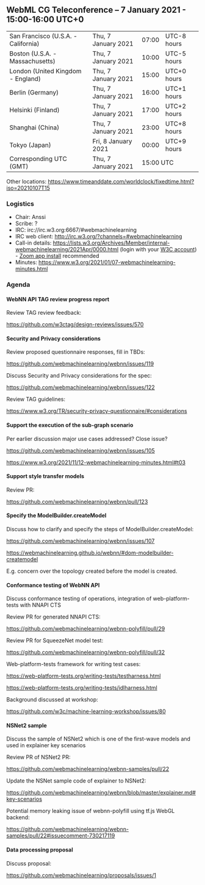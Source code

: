 ## WebML CG Teleconference – 7 January 2021 - 15:00-16:00 UTC+0

<table>
<tr><td> San Francisco (U.S.A. - California) <td> Thu, 7 January 2021 <td> 07:00 <td> UTC-8 hours
<tr><td> Boston (U.S.A. - Massachusetts) <td> Thu, 7 January 2021 <td> 10:00 <td> UTC-5 hours
<tr><td> London (United Kingdom - England) <td> Thu, 7 January 2021 <td> 15:00 <td> UTC+0 hours
<tr><td> Berlin (Germany) <td> Thu, 7 January 2021 <td> 16:00 <td> UTC+1 hours
<tr><td> Helsinki (Finland) <td> Thu, 7 January 2021 <td> 17:00 <td> UTC+2 hours
<tr><td> Shanghai (China) <td> Thu, 7 January 2021 <td> 23:00 <td> UTC+8 hours
<tr><td> Tokyo (Japan) <td> Fri, 8 January 2021 <td> 00:00 <td> UTC+9 hours
<tr><td> Corresponding UTC (GMT) <td> Thu, 7 January 2021 <td colspan=2> 15:00 UTC
</table>

Other locations: https://www.timeanddate.com/worldclock/fixedtime.html?iso=20210107T15

### Logistics

* Chair: Anssi
* Scribe: ?
* IRC: irc://irc.w3.org:6667/#webmachinelearning
* IRC web client: http://irc.w3.org/?channels=#webmachinelearning
* Call-in details: https://lists.w3.org/Archives/Member/internal-webmachinelearning/2021Apr/0000.html (login with your [W3C account](https://www.w3.org/Help/Account/)) - [Zoom app install](https://zoom.us/download) recommended
* Minutes: https://www.w3.org/2021/01/07-webmachinelearning-minutes.html

### Agenda

#### WebNN API TAG review progress report

Review TAG review feedback:

https://github.com/w3ctag/design-reviews/issues/570

#### Security and Privacy considerations

Review proposed questionnaire responses, fill in TBDs:

https://github.com/webmachinelearning/webnn/issues/119

Discuss Security and Privacy considerations for the spec:

https://github.com/webmachinelearning/webnn/issues/122

Review TAG guidelines:

https://www.w3.org/TR/security-privacy-questionnaire/#considerations

#### Support the execution of the sub-graph scenario

Per earlier discussion major use cases addressed? Close issue?

https://github.com/webmachinelearning/webnn/issues/105

https://www.w3.org/2021/11/12-webmachinelearning-minutes.html#t03

#### Support style transfer models

Review PR:

https://github.com/webmachinelearning/webnn/pull/123

#### Specify the ModelBuilder.createModel

Discuss how to clarify and specify the steps of ModelBuilder.createModel:

https://github.com/webmachinelearning/webnn/issues/107

https://webmachinelearning.github.io/webnn/#dom-modelbuilder-createmodel

E.g. concern over the topology created before the model is created.

#### Conformance testing of WebNN API

Discuss conformance testing of operations, integration of web-platform-tests with NNAPI CTS

Review PR for generated NNAPI CTS:

https://github.com/webmachinelearning/webnn-polyfill/pull/29

Review PR for SqueezeNet model test:

https://github.com/webmachinelearning/webnn-polyfill/pull/32

Web-platform-tests framework for writing test cases:

https://web-platform-tests.org/writing-tests/testharness.html

https://web-platform-tests.org/writing-tests/idlharness.html

Background discussed at workshop:

https://github.com/w3c/machine-learning-workshop/issues/80

#### NSNet2 sample

Discuss the sample of NSNet2 which is one of the first-wave models and used in explainer key scenarios

Review PR of NSNet2 PR:

https://github.com/webmachinelearning/webnn-samples/pull/22

Update the NSNet sample code of explainer to NSNet2:

https://github.com/webmachinelearning/webnn/blob/master/explainer.md#key-scenarios

Potential memory leaking issue of webnn-polyfill using tf.js WebGL backend:

https://github.com/webmachinelearning/webnn-samples/pull/22#issuecomment-730217119

#### Data processing proposal

Discuss proposal:

https://github.com/webmachinelearning/proposals/issues/1


